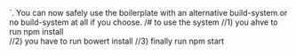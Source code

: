 `. You can now safely use the boilerplate with an alternative build-system or no build-system at all if you choose.
/# to use the system 
//1) you ahve to run npm install  
//2) you have to run bowert install 
//3) finally run npm start